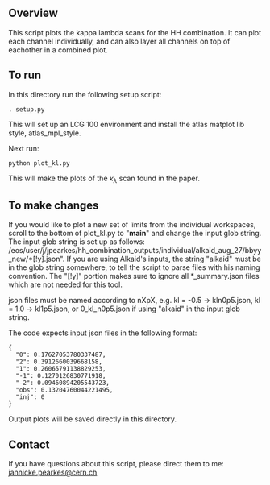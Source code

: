 ## Overview 
This script plots the kappa lambda scans for the HH combination. It can plot each channel individually, and can also layer all channels on top of eachother in a combined plot. 

## To run 

In this directory run the following setup script:
```
. setup.py 
```

This will set up an LCG 100 environment and install the atlas matplot lib style, atlas_mpl_style. 

Next run: 
```
python plot_kl.py
```
This will make the plots of the $\kappa_\lambda$ scan found in the paper. 

## To make changes
If you would like to plot a new set of limits from the individual workspaces, scroll to the bottom of plot_kl.py to "__main__" and change the input glob string. The input glob string is set up as follows: /eos/user/j/jpearkes/hh_combination_outputs/individual/alkaid_aug_27/bbyy_new/*[!y].json". If you are using Alkaid's inputs, the string "alkaid" must be in the glob string somewhere, to tell the script to parse files with his naming convention. The "[!y]" portion makes sure to ignore all *_summary.json files which are not needed for this tool. 

json files must be named according to nXpX, e.g. kl = -0.5 -> kln0p5.json, kl = 1.0 -> kl1p5.json, or 0_kl_n0p5.json if using "alkaid" in the input glob string. 

The code expects input json files in the following format:
```
{
  "0": 0.17627053780337487,
  "2": 0.3912660039668158,
  "1": 0.26065791138829253,
  "-1": 0.1270126830771918,
  "-2": 0.09460894205543723,
  "obs": 0.13204760044221495,
  "inj": 0
}
```

Output plots will be saved directly in this directory.

## Contact
If you have questions about this script, please direct them to me: jannicke.pearkes@cern.ch

